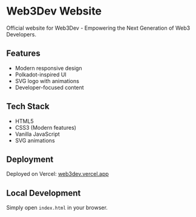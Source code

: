 # Web3Dev Website

Official website for Web3Dev - Empowering the Next Generation of Web3 Developers.

## Features
- Modern responsive design
- Polkadot-inspired UI
- SVG logo with animations
- Developer-focused content

## Tech Stack
- HTML5
- CSS3 (Modern features)
- Vanilla JavaScript
- SVG animations

## Deployment
Deployed on Vercel: [web3dev.vercel.app](https://web3dev.vercel.app)

## Local Development
Simply open `index.html` in your browser.
